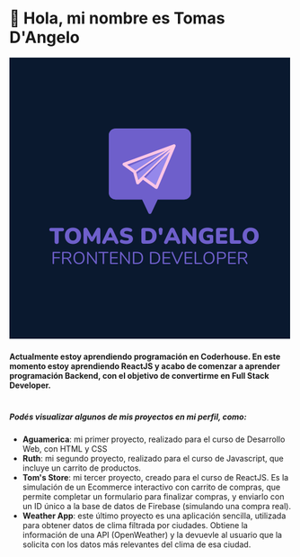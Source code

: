 # 👋 Hola, mi nombre es Tomas D'Angelo

![](https://raw.githubusercontent.com/TomasDangelo/TomasDangelo/main/logo-td-2.png)
#### Actualmente estoy aprendiendo programación en Coderhouse. En este momento estoy aprendiendo ReactJS y acabo de comenzar a aprender programación Backend, con el objetivo de convertirme en Full Stack Developer. 
#
##### Podés visualizar algunos de mis proyectos en mi perfil, como:
- **Aguamerica**: mi primer proyecto, realizado para el curso de Desarrollo Web, con HTML y CSS
- **Ruth**: mi segundo proyecto, realizado para el curso de Javascript, que incluye un carrito de productos.
- **Tom's Store**: mi tercer proyecto, creado para el curso de ReactJS. Es la simulación de un Ecommerce interactivo con carrito de compras, que permite completar un formulario para finalizar compras, y enviarlo con un ID único a la base de datos de Firebase (simulando una compra real). 
- **Weather App**: este último proyecto es una aplicación sencilla, utilizada para obtener datos de clima filtrada por ciudades. Obtiene la información de una API (OpenWeather) y la devuevle al usuario que la solicita con los datos más relevantes del clima de esa ciudad. 
<!---
TomasDangelo/TomasDangelo is a ✨ special ✨ repository because its `README.md` (this file) appears on your GitHub profile.
You can click the Preview link to take a look at your changes.
--->
